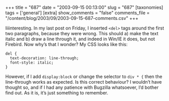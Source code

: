 +++
title = "687"
date = "2003-09-15 00:13:00"
slug = "687"
[taxonomies]
tags = ['general']
[extra]
show_comments = "false"
comments_file = "/content/blog/2003/09/2003-09-15-687-comments.csv"
+++

Iiiinteresting. In my last post on Friday, I inserted `<del>` tags around the first two paragraphs, because they were wrong. This should a) make the text italic and b) draw a line through it, and indeed in Win/IE it does, but not Firebird. Now why’s that I wonder? My CSS looks like this:

```
del {
  text-decoration: line-through;
  font-style: italic;
}
```

However, if I add `display:block` or change the selector to `div * {` then the line-through works as expected. Is this correct behaviour? I wouldn’t have thought so, and if I had any patience with Bugzilla whatsoever, I’d bother find out. As it is, it’s just something to remember.
